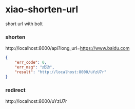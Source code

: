 # xiao-shorten-url
short url with bolt

### shorten
http://localhost:8000/api?long_url=https://www.baidu.com

```json
{
    "err_code": 0,
    "err_msg": "成功",
    "result": "http://localhost:8000/uYzU7r"
}
```

### redirect
http://localhost:8000/uYzU7r
